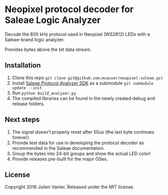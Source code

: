 # Neopixel protocol decoder for Saleae Logic Analyzer

Decode the 800 kHz protocol used in Neopixel (WS2812) LEDs with a Saleae-brand logic analyzer.

Provides bytes above the bit data stream.

## Installation

1. Clone this repo `git clone git@github.com:mcauser/neopixel-saleae.git`
2. Install [Saleae Protocol Analyzer SDK](https://github.com/saleae/AnalyzerSDK) as a submodule `git submodule update --init`
3. Run `python build_analyzer.py`
4. The compiled libraries can be found in the newly created debug and release folders.

## Next steps

1. The signal doesn't properly reset after 50us (the last byte continues forever).
2. Provide test data for use in developing the protocol decoder as recommended in the Saleae documentation.
3. Group the bytes into 24-bit groups and show the actual LED color!
4. Provide releases pre-built for the major OSes.

## License

Copyright 2016 Julien Vanier. Released under the MIT license.
